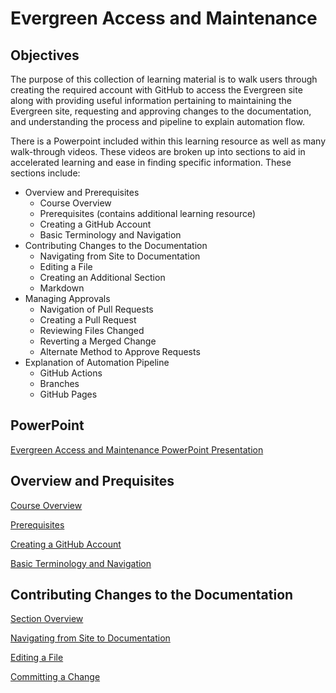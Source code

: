 # Evergreen Access and Maintenance

## Objectives

The purpose of this collection of learning material is to walk users through creating the required account with GitHub to access the Evergreen site along with providing useful information pertaining to maintaining the Evergreen site, requesting and approving changes to the documentation, and understanding the process and pipeline to explain automation flow.

There is a Powerpoint included within this learning resource as well as many walk-through videos. These videos are broken up into sections to aid in accelerated learning and ease in finding specific information. These sections include:

- Overview and Prerequisites
    - Course Overview
    - Prerequisites (contains additional learning resource)
    - Creating a GitHub Account
    - Basic Terminology and Navigation
- Contributing Changes to the Documentation
    - Navigating from Site to Documentation
    - Editing a File
    - Creating an Additional Section
    - Markdown
- Managing Approvals
    - Navigation of Pull Requests
    - Creating a Pull Request
    - Reviewing Files Changed
    - Reverting a Merged Change
    - Alternate Method to Approve Requests
- Explanation of Automation Pipeline
    - GitHub Actions
    - Branches
    - GitHub Pages 

## PowerPoint

[Evergreen Access and Maintenance PowerPoint Presentation](https://mygainwell-my.sharepoint.com/:p:/g/personal/kaelyn_dobbins_gainwelltechnologies_com/EefK7pE3g01IpSBOHMJF2J4Bq_yYX6a1tszSta3xt36BcA?e=czcGj9)

## Overview and Prequisites

[Course Overview](https://mygainwell-my.sharepoint.com/:v:/g/personal/kaelyn_dobbins_gainwelltechnologies_com/Ea1ZfrPNFi9DkEflupQ23yQByJwuMAuWYxz6haGINaZFGw?e=7nkeBK)

[Prerequisites](https://mygainwell-my.sharepoint.com/:v:/g/personal/kaelyn_dobbins_gainwelltechnologies_com/EaJQRZAfygpAlS9eL-8gYUABQvkFuPt8fCBq6Bph6ifVbQ?e=WV2SAt)

[Creating a GitHub Account](https://mygainwell-my.sharepoint.com/:v:/g/personal/kaelyn_dobbins_gainwelltechnologies_com/EaLN0IT262JNjCO4V05pALoBmdc_kW4fPq2XrcUlHzbygA?e=SxvqNS)

[Basic Terminology and Navigation](https://mygainwell-my.sharepoint.com/:v:/g/personal/kaelyn_dobbins_gainwelltechnologies_com/Ecu4c_XFMfJKpyGEJ_TM4_YBF7Rq1pNqkGG1vFRnLT3K-g?e=wdkivx)

## Contributing Changes to the Documentation

[Section Overview](https://mygainwell-my.sharepoint.com/:v:/g/personal/kaelyn_dobbins_gainwelltechnologies_com/EaidEjaNBpdItX9Vb3c16EMB6HhJMhrntoil3pyWkvu_dw?e=TqHkfp)

[Navigating from Site to Documentation](https://mygainwell-my.sharepoint.com/:v:/g/personal/kaelyn_dobbins_gainwelltechnologies_com/Ef2APAb4BYhGrgV4nFdI6TIBkXxq2REFKcVHVYzhBkDNIA?e=U1sde2)

[Editing a File](https://mygainwell-my.sharepoint.com/:v:/g/personal/kaelyn_dobbins_gainwelltechnologies_com/EdRGPRYjEi9HoCW6LXypAK4B5MazvtzrQiIe8LxT6JK-tQ?e=5bzHJd)

[Committing a Change](https://mygainwell-my.sharepoint.com/:v:/g/personal/kaelyn_dobbins_gainwelltechnologies_com/EbnqG2wQDaxPooEOnBrVoD8BmQwBmKE9acVadrwGx-rFlQ?e=Zbwai1)


